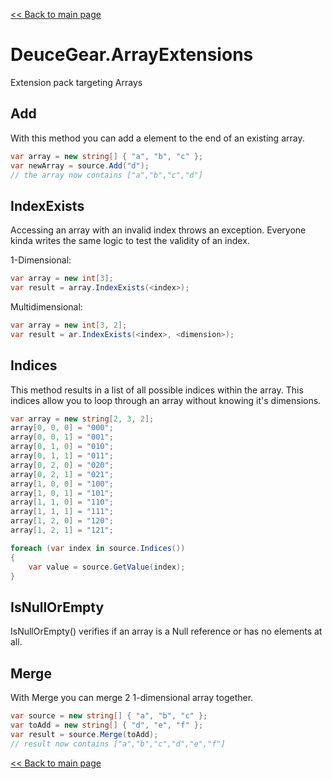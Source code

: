 ﻿[<< Back to main page](../)

# DeuceGear.ArrayExtensions

Extension pack targeting Arrays

## Add

With this method you can add a element to the end of an existing array.

```cs
var array = new string[] { "a", "b", "c" };
var newArray = source.Add("d");
// the array now contains ["a","b","c","d"]
```

## IndexExists

Accessing an array with an invalid index throws an exception. 
Everyone kinda writes the same logic to test the validity of an index.

1-Dimensional:
```cs
var array = new int[3];
var result = array.IndexExists(<index>);
```

Multidimensional:
```cs
var array = new int[3, 2];
var result = ar.IndexExists(<index>, <dimension>);
```

## Indices

This method results in a list of all possible indices within the array.
This indices allow you to loop through an array without knowing it's dimensions.

```cs
var array = new string[2, 3, 2];
array[0, 0, 0] = "000";
array[0, 0, 1] = "001";
array[0, 1, 0] = "010";
array[0, 1, 1] = "011";
array[0, 2, 0] = "020";
array[0, 2, 1] = "021";
array[1, 0, 0] = "100";
array[1, 0, 1] = "101";
array[1, 1, 0] = "110";
array[1, 1, 1] = "111";
array[1, 2, 0] = "120";
array[1, 2, 1] = "121";

foreach (var index in source.Indices())
{
    var value = source.GetValue(index);
}
```

## IsNullOrEmpty

IsNullOrEmpty() verifies if an array is a Null reference or has no elements at all.

## Merge

With Merge you can merge 2 1-dimensional array together.
```cs
var source = new string[] { "a", "b", "c" };
var toAdd = new string[] { "d", "e", "f" };
var result = source.Merge(toAdd);
// result now contains ["a","b","c","d","e","f"]
```


[<< Back to main page](../)
